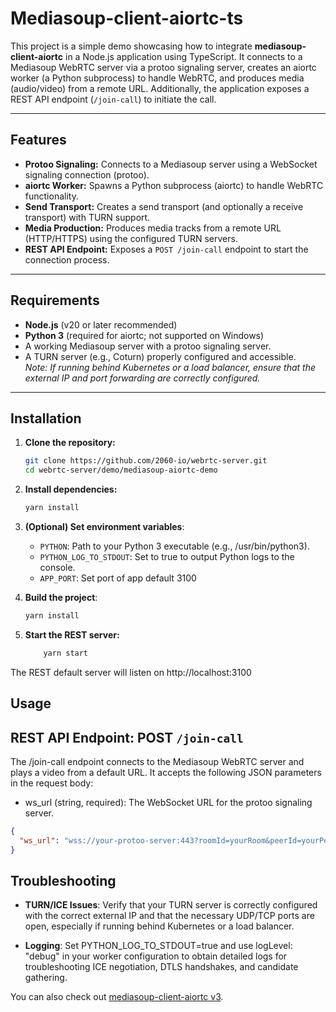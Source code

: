 # Mediasoup-client-aiortc-ts

This project is a simple demo showcasing how to integrate **mediasoup-client-aiortc** in a Node.js application using TypeScript. It connects to a Mediasoup WebRTC server via a protoo signaling server, creates an aiortc worker (a Python subprocess) to handle WebRTC, and produces media (audio/video) from a remote URL. Additionally, the application exposes a REST API endpoint (`/join-call`) to initiate the call.

---

## Features

- **Protoo Signaling:** Connects to a Mediasoup server using a WebSocket signaling connection (protoo).
- **aiortc Worker:** Spawns a Python subprocess (aiortc) to handle WebRTC functionality.
- **Send Transport:** Creates a send transport (and optionally a receive transport) with TURN support.
- **Media Production:** Produces media tracks from a remote URL (HTTP/HTTPS) using the configured TURN servers.
- **REST API Endpoint:** Exposes a `POST /join-call` endpoint to start the connection process.

---

## Requirements

- **Node.js** (v20 or later recommended)
- **Python 3** (required for aiortc; not supported on Windows)
- A working Mediasoup server with a protoo signaling server.
- A TURN server (e.g., Coturn) properly configured and accessible.  
  _Note: If running behind Kubernetes or a load balancer, ensure that the external IP and port forwarding are correctly configured._

---

## Installation

1. **Clone the repository:**

   ```bash
   git clone https://github.com/2060-io/webrtc-server.git
   cd webrtc-server/demo/mediasoup-aiortc-demo
   ```

2. **Install dependencies:**

   ```bash
   yarn install
   ```

3. **(Optional) Set environment variables**:

   - `PYTHON`: Path to your Python 3 executable (e.g., /usr/bin/python3).
   - `PYTHON_LOG_TO_STDOUT`: Set to true to output Python logs to the console.
   - `APP_PORT`: Set port of app default 3100

4. **Build the project**:

   ```bash
   yarn install
   ```

5. **Start the REST server:**

   ```bash
       yarn start
   ```

The REST default server will listen on http://localhost:3100

## Usage

## REST API Endpoint: POST `/join-call`

The /join-call endpoint connects to the Mediasoup WebRTC server and plays a video from a default URL. It accepts the following JSON parameters in the request body:

- ws_url (string, required): The WebSocket URL for the protoo signaling server.

```json
{
  "ws_url": "wss://your-protoo-server:443?roomId=yourRoom&peerId=yourPeer"
}
```

## Troubleshooting

- **TURN/ICE Issues**:
  Verify that your TURN server is correctly configured with the correct external IP and that the necessary UDP/TCP ports are open, especially if running behind Kubernetes or a load balancer.

- **Logging**:
  Set PYTHON_LOG_TO_STDOUT=true and use logLevel: "debug" in your worker configuration to obtain detailed logs for troubleshooting ICE negotiation, DTLS handshakes, and candidate gathering.

You can also check out [mediasoup-client-aiortc v3](https://github.com/versatica/mediasoup-client-aiortc/tree/v3).
